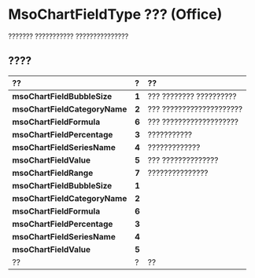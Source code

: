 
# MsoChartFieldType ??? (Office)

??????? ??????????? ???????????????


## ????



|**??**|**?**|**??**|
|:-----|:-----|:-----|
|**msoChartFieldBubbleSize**|**1**|??? ???????? ??????????|
|**msoChartFieldCategoryName**|**2**|??? ????????????????????|
|**msoChartFieldFormula**|**6**|??? ???????????????????|
|**msoChartFieldPercentage**|**3**|???????????|
|**msoChartFieldSeriesName**|**4**|?????????????|
|**msoChartFieldValue**|**5**|??? ??????????????|
|**msoChartFieldRange**|**7**|???????????????|
|**msoChartFieldBubbleSize**|**1**||
|**msoChartFieldCategoryName**|**2**||
|**msoChartFieldFormula**|**6**||
|**msoChartFieldPercentage**|**3**||
|**msoChartFieldSeriesName**|**4**||
|**msoChartFieldValue**|**5**||
|??|?|??|
